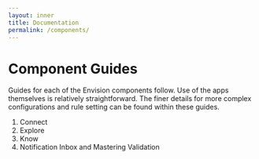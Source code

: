 ```yaml
---
layout: inner
title: Documentation
permalink: /components/
---
```


# Component Guides
Guides for each of the Envision components follow.  Use of the apps themselves is relatively straightforward.  The finer details for more complex configurations and rule setting can be found within these guides.

1. Connect
2. Explore
3. Know
4. Notification Inbox and Mastering Validation
